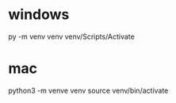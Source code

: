 # windows
py -m venv venv
venv/Scripts/Activate

# mac
python3 -m venve venv
source venv/bin/activate
